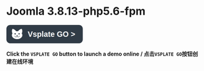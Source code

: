 # Joomla 3.8.13-php5.6-fpm

<a href="https://www.vsplate.com/?docker-compose=https://github.com/vsplate/dcenvs/joomla/3.8.13-php5.6-fpm"><img alt="VSPLATE GO" src="https://raw.githubusercontent.com/vsplate/images/master/vsgo_btn.png" width="200px"></a>

**Click the `VSPLATE GO` button to launch a demo online / 点击`VSPLATE GO`按钮创建在线环境**